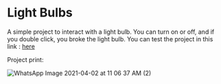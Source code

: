 # Light Bulbs

A simple project to interact with a light bulb. You can turn on or off, and if you double click, you broke the light bulb. You can test the project in this link : <a target = "_blank" href = "https://codepen.io/ronaldycgomes/pen/gOgLZba">here</a>

Project print:

![WhatsApp Image 2021-04-02 at 11 06 37 AM (2)](https://user-images.githubusercontent.com/64624525/113424373-6f887480-93a6-11eb-90b7-8b917254f5a1.jpeg)
